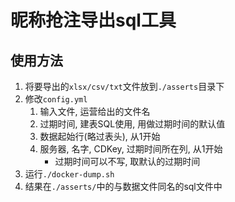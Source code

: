 # 昵称抢注导出sql工具

## 使用方法

1. 将要导出的`xlsx/csv/txt`文件放到`./asserts`目录下
2. 修改`config.yml`
	1. 输入文件, 运营给出的文件名
	2. 过期时间, 建表SQL使用, 用做过期时间的默认值
	3. 数据起始行(略过表头), 从1开始
	4. 服务器, 名字, CDKey, 过期时间所在列, 从1开始
		- 过期时间可以不写, 取默认的过期时间
3. 运行`./docker-dump.sh`
4. 结果在`./asserts/`中的与数据文件同名的sql文件中
